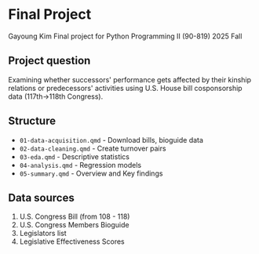 # Final Project
Gayoung Kim
Final project for Python Programming II (90-819) 2025 Fall 

## Project question
Examining whether successors' performance gets affected by their kinship relations or predecessors' activities using U.S. House bill cosponsorship data (117th→118th Congress).

## Structure
- `01-data-acquisition.qmd` - Download bills, bioguide data
- `02-data-cleaning.qmd` - Create turnover pairs
- `03-eda.qmd` - Descriptive statistics
- `04-analysis.qmd` - Regression models
- `05-summary.qmd` - Overview and Key findings

## Data sources
1. U.S. Congress Bill (from 108 - 118) 
2. U.S. Congress Members Bioguide 
3. Legislators list 
4. Legislative Effectiveness Scores